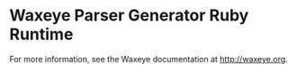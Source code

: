# Waxeye Parser Generator Ruby Runtime

For more information, see the Waxeye documentation at http://waxeye.org.
